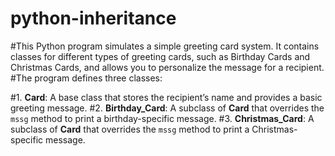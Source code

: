 # python-inheritance
#This Python program simulates a simple greeting card system. It contains classes for different types of greeting cards, such as Birthday Cards and Christmas Cards, and allows you to personalize the message for a recipient.
#The program defines three classes:

#1. **Card**: A base class that stores the recipient’s name and provides a basic greeting message.
#2. **Birthday_Card**: A subclass of **Card** that overrides the `mssg` method to print a birthday-specific message.
#3. **Christmas_Card**: A subclass of **Card** that overrides the `mssg` method to print a Christmas-specific message.
